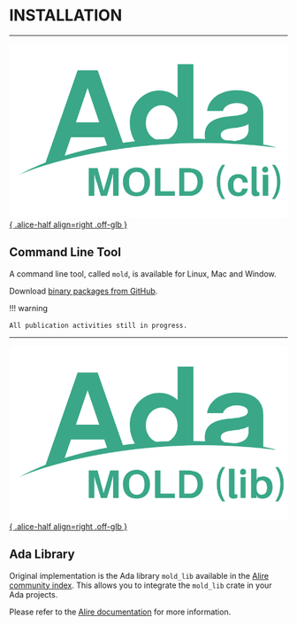 # INSTALLATION

---

[![MOLD](img/Ada_Mold_CLI.png){ .alice-half align=right .off-glb }](https://github.com/rocher/mold)
## Command Line Tool

A command line tool, called `mold`, is available for Linux, Mac and Window.

Download [binary packages from GitHub](https://github.com/rocher/mold/releases).

!!! warning

    All publication activities still in progress.

---

[![MOLD](img/Ada_Mold_Lib.png){ .alice-half align=right .off-glb }](https://github.com/rocher/mold_lib)
## Ada Library

Original implementation is the Ada library `mold_lib` available in the [Alire
community index](https://alire.ada.dev/crates/mold_lib.html). This allows you
to integrate the `mold_lib` crate in your Ada projects.

Please refer to the [Alire documentation](https://alire.ada.dev/docs) for more
information.
